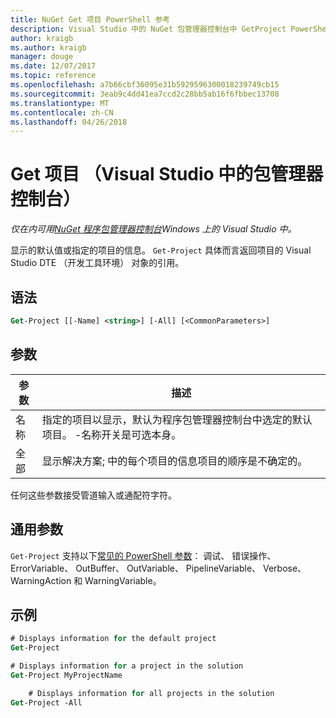 ```yaml
---
title: NuGet Get 项目 PowerShell 参考
description: Visual Studio 中的 NuGet 包管理器控制台中 GetProject PowerShell 命令参考。
author: kraigb
ms.author: kraigb
manager: douge
ms.date: 12/07/2017
ms.topic: reference
ms.openlocfilehash: a7b66cbf36095e31b5929596300018239749cb15
ms.sourcegitcommit: 3eab9c4dd41ea7ccd2c28bb5ab16f6fbbec13708
ms.translationtype: MT
ms.contentlocale: zh-CN
ms.lasthandoff: 04/26/2018
---
```

# <a name="get-project-package-manager-console-in-visual-studio"></a>Get 项目 （Visual Studio 中的包管理器控制台）

*仅在内可用[NuGet 程序包管理器控制台](package-manager-console.md)Windows 上的 Visual Studio 中。*

显示的默认值或指定的项目的信息。 `Get-Project` 具体而言返回项目的 Visual Studio DTE （开发工具环境） 对象的引用。

## <a name="syntax"></a>语法

```ps
Get-Project [[-Name] <string>] [-All] [<CommonParameters>]
```

## <a name="parameters"></a>参数

| 参数 | 描述 |
| --- | --- |
| 名称 | 指定的项目以显示，默认为程序包管理器控制台中选定的默认项目。 -名称开关是可选本身。 |
| 全部 | 显示解决方案; 中的每个项目的信息项目的顺序是不确定的。 |

任何这些参数接受管道输入或通配符字符。

## <a name="common-parameters"></a>通用参数

`Get-Project` 支持以下[常见的 PowerShell 参数](http://go.microsoft.com/fwlink/?LinkID=113216)： 调试、 错误操作、 ErrorVariable、 OutBuffer、 OutVariable、 PipelineVariable、 Verbose、 WarningAction 和 WarningVariable。

## <a name="examples"></a>示例

```ps
# Displays information for the default project
Get-Project

# Displays information for a project in the solution
Get-Project MyProjectName

    # Displays information for all projects in the solution
Get-Project -All
```